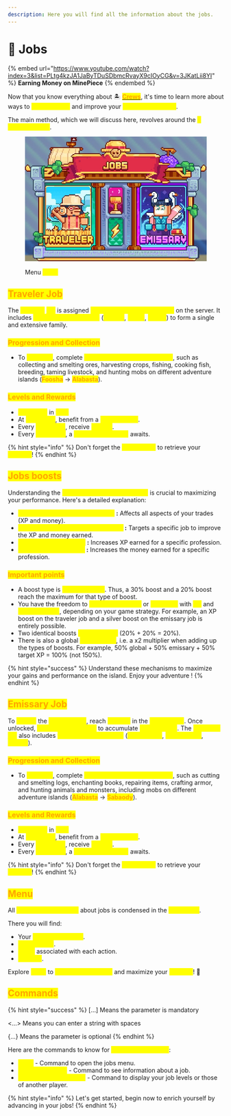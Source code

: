```yaml
---
description: Here you will find all the information about the jobs.
---
```


# 👷 Jobs

{% embed url="https://www.youtube.com/watch?index=3&list=PLtg4kzJA1JaByTDuSDbmcRvayX9cIOyCG&v=3JKatLii8YI" %}
**Earning Money on MinePiece**
{% endembed %}

Now that you know everything about 🏝 [<mark style="color:orange;">**Crews**</mark>](crews/), it's time to learn more about ways to <mark style="color:yellow;">**earn rewards**</mark> and improve your <mark style="color:yellow;">**jobs on MinePiece**</mark>.&#x20;

The main method, which we will discuss here, revolves around the <mark style="color:yellow;">**2 available Jobs**</mark>.

<figure><img src="../.gitbook/assets/jobs.jpg" alt=""><figcaption><p>Menu <mark style="color:yellow;"><strong><code>/jobs</code></strong></mark></p></figcaption></figure>

## <mark style="color:orange;">**Traveler Job**</mark>

The <mark style="color:yellow;">**Traveler**</mark> <mark style="color:yellow;">**job**</mark> is assigned <mark style="color:yellow;">**as soon as the player arrives**</mark> on the server. It includes <mark style="color:yellow;">**three major categories**</mark> (<mark style="color:yellow;">**Farmer**</mark>, <mark style="color:yellow;">**Miner**</mark>, <mark style="color:yellow;">**Fisher**</mark>) to form a single and extensive family.

### <mark style="color:orange;">**Progression and Collection**</mark>

* To <mark style="color:yellow;">**progress**</mark>, complete <mark style="color:yellow;">**tasks related to the categories**</mark>, such as collecting and smelting ores, harvesting crops, fishing, cooking fish, breeding, taming livestock, and hunting mobs on different adventure islands (<mark style="color:orange;">**Foosha**</mark> -> <mark style="color:orange;">**Alabasta**</mark>).

### <mark style="color:orange;">**Levels and Rewards**</mark>

* <mark style="color:yellow;">**100 levels**</mark> in <mark style="color:yellow;">**total**</mark>&#x20;
* At <mark style="color:yellow;">**each level**</mark>, benefit from a <mark style="color:yellow;">**stat increase**</mark>.&#x20;
* Every <mark style="color:yellow;">**two levels**</mark>, receive <mark style="color:yellow;">**Berries**</mark>.&#x20;
* Every <mark style="color:yellow;">**five levels**</mark>, a <mark style="color:yellow;">**substantial reward**</mark> awaits.&#x20;

{% hint style="info" %}
Don't forget the <mark style="color:yellow;">**`/jobs claim`**</mark> to retrieve your <mark style="color:yellow;">**rewards**</mark>!
{% endhint %}

## <mark style="color:orange;">Jobs boosts</mark>

Understanding the <mark style="color:yellow;">**different types of jobs boosts**</mark> is crucial to maximizing your performance. Here's a detailed explanation:&#x20;

* <mark style="color:yellow;">**Global (Certain Pets and Potions)**</mark>**&#x20;:** Affects all aspects of your trades (XP and money).
* <mark style="color:yellow;">**Jobs (Some Pets and Some Potions)**</mark>**&#x20;:** Targets a specific job to improve the XP and money earned.&#x20;
* <mark style="color:yellow;">**XP (Knowledge Potion)**</mark>**&#x20;:** Increases XP earned for a specific profession.&#x20;
* <mark style="color:yellow;">**Money (Wealth Potion)**</mark>**&#x20;:** Increases the money earned for a specific profession.&#x20;

### <mark style="color:orange;">Important points</mark>

* A boost type is <mark style="color:yellow;">**limited to 50%**</mark>. Thus, a 30% boost and a 20% boost reach the maximum for that type of boost.&#x20;
* You have the freedom to <mark style="color:yellow;">**target a single job**</mark> or <mark style="color:yellow;">**both jobs**</mark> with <mark style="color:yellow;">**XP**</mark> and <mark style="color:yellow;">**money boosts**</mark>, depending on your game strategy. For example, an XP boost on the traveler job and a silver boost on the emissary job is entirely possible.&#x20;
* Two identical boosts <mark style="color:yellow;">**do not add up**</mark> (20% + 20% = 20%).&#x20;
* There is also a global <mark style="color:yellow;">**cap at 100%**</mark>, i.e. a x2 multiplier when adding up the types of boosts. For example, 50% global + 50% emissary + 50% target XP = 100% (not 150%).&#x20;

{% hint style="success" %}
Understand these mechanisms to maximize your gains and performance on the island. Enjoy your adventure !&#x20;
{% endhint %}

## <mark style="color:orange;">**Emissary Job**</mark>

To <mark style="color:yellow;">**unlock**</mark> the <mark style="color:yellow;">**Emissary job**</mark>, reach <mark style="color:yellow;">**level 50**</mark> in the <mark style="color:yellow;">**Traveler job**</mark>. Once unlocked, <mark style="color:yellow;">**evolve it to level 100**</mark> to accumulate <mark style="color:yellow;">**new rewards**</mark>. The <mark style="color:yellow;">**Emissary job**</mark> also includes <mark style="color:yellow;">**three major categories**</mark> (<mark style="color:yellow;">**Lumberjack**</mark>, <mark style="color:yellow;">**Forge-Mage**</mark>, <mark style="color:yellow;">**Hunter**</mark>).

### <mark style="color:orange;">**Progression and Collection**</mark>

* To <mark style="color:yellow;">**progress**</mark>, complete <mark style="color:yellow;">**tasks related to the categories**</mark>, such as cutting and smelting logs, enchanting books, repairing items, crafting armor, and hunting animals and monsters, including mobs on different adventure islands (<mark style="color:orange;">**Alabasta**</mark> -> <mark style="color:orange;">**Sabaody**</mark>).

### <mark style="color:orange;">**Levels and Rewards**</mark>

* <mark style="color:yellow;">**100 levels**</mark> in <mark style="color:yellow;">**total**</mark>&#x20;
* At <mark style="color:yellow;">**each level**</mark>, benefit from a <mark style="color:yellow;">**stat increase**</mark>.&#x20;
* Every <mark style="color:yellow;">**two levels**</mark>, receive <mark style="color:yellow;">**Berries**</mark>.&#x20;
* Every <mark style="color:yellow;">**five levels**</mark>, a <mark style="color:yellow;">**substantial reward**</mark> awaits.&#x20;

{% hint style="info" %}
Don't forget the <mark style="color:yellow;">**`/jobs claim`**</mark> to retrieve your <mark style="color:yellow;">**rewards**</mark>!
{% endhint %}

## <mark style="color:orange;">Menu</mark>

All <mark style="color:yellow;">**essential information**</mark> about jobs is condensed in the <mark style="color:yellow;">**`/jobs menu`**</mark>.

There you will find:&#x20;

* Your <mark style="color:yellow;">**progression level**</mark>.
* <mark style="color:yellow;">**Paid actions**</mark>.
* <mark style="color:yellow;">**Gains**</mark> associated with each action.
* <mark style="color:yellow;">**Ranking**</mark>.

Explore <mark style="color:yellow;">**`/jobs`**</mark> to <mark style="color:yellow;">**track your progress**</mark> and maximize your <mark style="color:yellow;">**rewards**</mark>! 🌟

## <mark style="color:orange;">**Commands**</mark>

{% hint style="success" %}
\[...] Means the parameter is mandatory&#x20;

<...> Means you can enter a string with spaces&#x20;

{...} Means the parameter is optional
{% endhint %}

Here are the commands to know for <mark style="color:yellow;">**managing your jobs**</mark>:&#x20;

* <mark style="color:yellow;">**`/jobs`**</mark> - Command to open the jobs menu.&#x20;
* <mark style="color:yellow;">**`/jobs info [Job]`**</mark> - Command to see information about a job.&#x20;
* <mark style="color:yellow;">**`/jobs stats {Username}`**</mark> - Command to display your job levels or those of another player.

{% hint style="info" %}
Let's get started, begin now to enrich yourself by advancing in your jobs!
{% endhint %}
